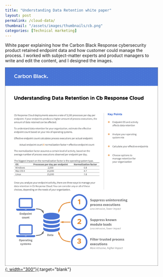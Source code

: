 ```yaml
---
title: "Understanding Data Retention white paper"
layout: post
permalink: /cloud-data/
thumbnail: "/assets/images/thumbnails/cb.png"
categories: [Technical marketing]
---
```

White paper explaining how the Carbon Black Response cybersecurity product retained endpoint data and how customer could manage the process. I worked with subject-matter experts and product managers to write and edit the content, and I designed the images.

[![](/assets/images/cloud-data-retention.png){: width="300"}](/assets/pdf/cloud-data-retention.pdf){:target="blank"}
